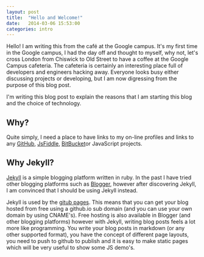 ```yaml
---
layout: post
title:  "Hello and Welcome!"
date:   2014-03-06 15:53:00
categories: intro
---
```


Hello! I am writing this from the café at the Google campus. It's my first time in the Google campus, I had the day off and thought to myself, why not, let's cross London from Chiswick to Old Street to have a coffee at the Google Campus cafeteria. The cafeteria is certainly an interesting place full of developers and engineers hacking away. Everyone looks busy either discussing projects or developing, but I am now digressing from the purpose of this blog post.

I'm writing this blog post to explain the reasons that I am starting this blog and the choice of technology.

Why?
-----
Quite simply, I need a place to have links to my on-line profiles and links to any [GitHub][GitHub], [JsFiddle][JsFiddle], [BitBucket][BitBucket]or JavaScript projects.

Why Jekyll?
-----------
[Jekyll][jekyll] is a simple blogging platform written in ruby.
In the past I have tried other blogging platforms such as [Blogger][Blogger], however after discovering Jekyll, I am convinced that I should be using Jekyll instead.

Jekyll is used by the [gitub pages][GitPages]. This means that you can get your blog hosted from free using a github.io sub domain (and you can use your own domain by using CNAME's). Free hosting is also available in Blogger (and other blogging platforms) however with Jekyll, writing blog posts feels a lot more like programming. You write your blog posts in markdown (or any other supported format), you have the concept of different page layouts, you need to push to github to publish and it is easy to make static pages which will be very useful to show some JS demo's.


[GitPages]: http://pages.github.com
[jekyll]: http://jekyllrb.com
[BitBucket]: http://bitbucket.org
[JsFiddle]: http://jsfiddle.net
[Blogger]: http://www.blogger.com
[GitHub]: http://github.com
